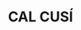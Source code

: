 ---
layout: patrimoni-details
title:  "CAL CUSÍ"
collections: ["patrimoni-arquitectonic"]
coordinates:
  - group1:
        - [1.453149841986098, 42.356768260364582]
        - [1.453238518160529, 42.35676523243319]
        - [1.453238019910888, 42.356751144017437]
        - [1.453285538555929, 42.35674896885677]
        - [1.453290201090151, 42.356748092988624]
        - [1.453285746705335, 42.356671678818138]
        - [1.453221314971744, 42.356675346858779]
        - [1.453224148189111, 42.35669744640763]
        - [1.453142903029748, 42.356698540581874]
        - [1.453149841986098, 42.356768260364582]
---